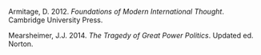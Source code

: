 Armitage, D. 2012. *Foundations of Modern International Thought*. Cambridge University Press.

Mearsheimer, J.J. 2014. *The Tragedy of Great Power Politics*. Updated ed. Norton.
